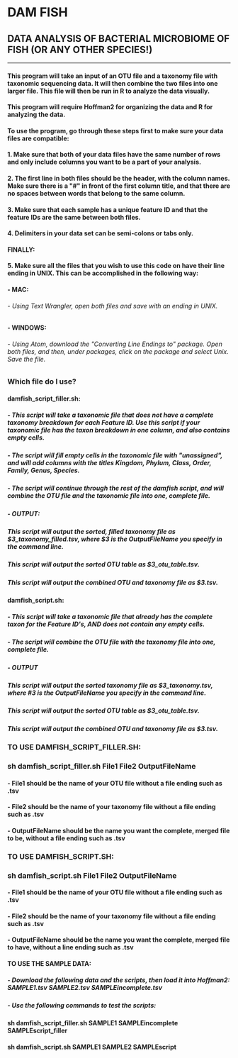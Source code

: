 # **DAM FISH**
## **D**ATA **A**NALYSIS OF BACTERIAL **M**ICROBIOME OF **FISH** (OR ANY OTHER SPECIES!)
***


#### This program will take an input of an OTU file and a taxonomy file with taxonomic sequencing data. It will then combine the two files into one larger file. This file will then be run in R to analyze the data visually.


#### This program will require Hoffman2 for organizing the data and R for analyzing the data.


#### To use the program, go through these steps first to make sure your data files are compatible:
#### 1. Make sure that both of your data files have the same number of rows and only include columns you want to be a part of your analysis.
#### 2. The first line in both files should be the header, with the column names. Make sure there is a "#" in front of the first column title, and that there are no spaces between words that belong to the same column. 
#### 3. Make sure that each sample has a unique feature ID and that the feature IDs are the same between both files.
#### 4. Delimiters in your data set can be semi-colons or tabs only.
#### FINALLY:
#### 5. Make sure all the files that you wish to use this code on have their line ending in UNIX. This can be accomplished in the following way:
####	- MAC:
######		- Using Text Wrangler, open both files and save with an ending in UNIX.
####	- WINDOWS:
######		- Using Atom, download the "Converting Line Endings to" package. Open both files, and then, under packages, click on the package and select Unix. Save the file.

### Which file do I use?
#### damfish_script_filler.sh: 
#####	- This script will take a taxonomic file that does not have a complete taxonomy breakdown for each Feature ID. Use this script if your taxonomic file has the taxon breakdown in one column, and also contains empty cells.
#####	- The script will fill empty cells in the taxonomic file with "unassigned", and will add columns with the titles Kingdom, Phylum, Class, Order, Family, Genus, Species.   
#####	- The script will continue through the rest of the damfish script, and will combine the OTU file and the taxonomic file into one, complete file.
#####	- OUTPUT:
#####		This script will output the sorted, filled taxonomy file as $3_taxonomy_filled.tsv, where $3 is the OutputFileName you specify in the command line.
#####		This script will output the sorted OTU table as $3_otu_table.tsv.
#####		This script will output the combined OTU and taxonomy file as $3.tsv.

#### damfish_script.sh:
#####	- This script will take a taxonomic file that already has the complete taxon for the Feature ID's, AND does not contain any empty cells.
#####	- The script will combine the OTU file with the taxonomy file into one, complete file.
#####	- OUTPUT
#####		This script will output the sorted taxonomy file as $3_taxonomy.tsv, where #3 is the OutputFileName you specify in the command line.
#####           This script will output the sorted OTU table as $3_otu_table.tsv.
#####		This script will output the combined OTU and taxonomy file as $3.tsv.

### TO USE DAMFISH_SCRIPT_FILLER.SH:
###	sh damfish_script_filler.sh File1 File2 OutputFileName 
####		- File1 should be the name of your OTU file without a file ending such as .tsv
####		- File2 should be the name of your taxonomy file without a file ending such as .tsv
####		- OutputFileName should be the name you want the complete, merged file to be, without a file ending such as .tsv

### TO USE DAMFISH_SCRIPT.SH:
###	sh damfish_script.sh File1 File2 OutputFileName
####		- File1 should be the name of your OTU file without a file ending such as .tsv
####		- File2 should be the name of your taxonomy file without a file ending such as .tsv
####		- OutputFileName should be the name you want the complete, merged file to have, without a line ending such as .tsv

#### TO USE THE SAMPLE DATA:
#####	- Download the following data and the scripts, then load it into Hoffman2: SAMPLE1.tsv SAMPLE2.tsv SAMPLEincomplete.tsv
#####	- Use the following commands to test the scripts:
####		sh damfish_script_filler.sh SAMPLE1 SAMPLEincomplete SAMPLEscript_filler	
####		sh damfish_script.sh SAMPLE1 SAMPLE2 SAMPLEscript

